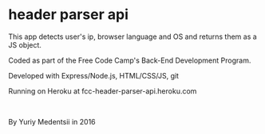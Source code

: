 # header parser api

<p>This app detects user's ip, browser language and OS and returns them as a JS object.<p>
<p>Coded as part of the Free Code Camp's Back-End Development Program.</p>
<p>Developed with Express/Node.js, HTML/CSS/JS, git</p>
<p>Running on Heroku at fcc-header-parser-api.heroku.com</p>
<br>
<p>
By Yuriy Medentsii in 2016
</p>
